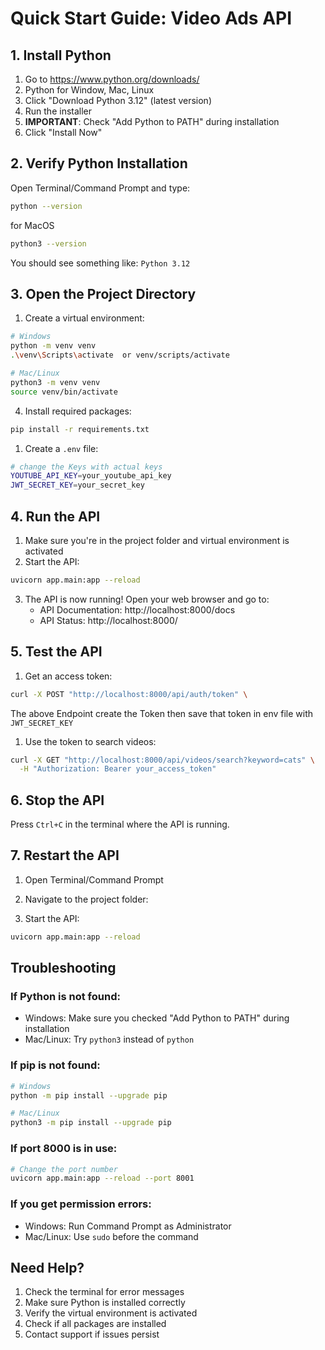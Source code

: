 # Quick Start Guide: Video Ads API

## 1. Install Python

1. Go to https://www.python.org/downloads/
2. Python for Window, Mac, Linux 
3. Click "Download Python 3.12" (latest version)
4. Run the installer
5. **IMPORTANT**: Check "Add Python to PATH" during installation
6. Click "Install Now"


## 2. Verify Python Installation

Open Terminal/Command Prompt and type:
```bash
python --version
```
for MacOS
```bash
python3 --version
```

You should see something like: `Python 3.12`

## 3. Open the Project Directory

1. Create a virtual environment:
```bash
# Windows
python -m venv venv
.\venv\Scripts\activate  or venv/scripts/activate

# Mac/Linux
python3 -m venv venv
source venv/bin/activate
```

4. Install required packages:
```bash
pip install -r requirements.txt
```

1. Create a `.env` file:
```bash
# change the Keys with actual keys
YOUTUBE_API_KEY=your_youtube_api_key
JWT_SECRET_KEY=your_secret_key

```

## 4. Run the API

1. Make sure you're in the project folder and virtual environment is activated
2. Start the API:
```bash
uvicorn app.main:app --reload
```

3. The API is now running! Open your web browser and go to:
   - API Documentation: http://localhost:8000/docs
   - API Status: http://localhost:8000/

## 5. Test the API

1. Get an access token:
```bash
curl -X POST "http://localhost:8000/api/auth/token" \
```
The above Endpoint create the Token then save that token in env file with `JWT_SECRET_KEY`

1. Use the token to search videos:
```bash
curl -X GET "http://localhost:8000/api/videos/search?keyword=cats" \
  -H "Authorization: Bearer your_access_token"
```

## 6. Stop the API

Press `Ctrl+C` in the terminal where the API is running.

## 7. Restart the API

1. Open Terminal/Command Prompt
2. Navigate to the project folder:


1. Start the API:
```bash
uvicorn app.main:app --reload
```

## Troubleshooting

### If Python is not found:
- Windows: Make sure you checked "Add Python to PATH" during installation
- Mac/Linux: Try `python3` instead of `python`

### If pip is not found:
```bash
# Windows
python -m pip install --upgrade pip

# Mac/Linux
python3 -m pip install --upgrade pip
```

### If port 8000 is in use:
```bash
# Change the port number
uvicorn app.main:app --reload --port 8001
```

### If you get permission errors:
- Windows: Run Command Prompt as Administrator
- Mac/Linux: Use `sudo` before the command

## Need Help?

1. Check the terminal for error messages
2. Make sure Python is installed correctly
3. Verify the virtual environment is activated
4. Check if all packages are installed
5. Contact support if issues persist 